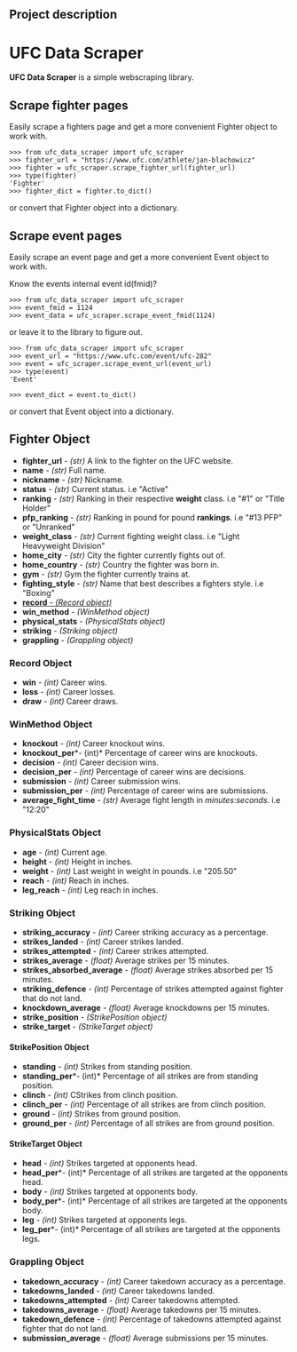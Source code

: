 ## Project description

# UFC Data Scraper
**UFC Data Scraper** is a simple webscraping library.

## Scrape fighter pages
Easily scrape a fighters page and get a more convenient Fighter object to work with.

    >>> from ufc_data_scraper import ufc_scraper
    >>> fighter_url = "https://www.ufc.com/athlete/jan-blachowicz"
    >>> fighter = ufc_scraper.scrape_fighter_url(fighter_url)
	>>> type(fighter)
	'Fighter'
    >>> fighter_dict = fighter.to_dict()
or convert that Fighter object into a dictionary.
## Scrape event pages
Easily scrape an event page and get a more convenient Event object to work with.

Know the events internal event id(fmid)?

    >>> from ufc_data_scraper import ufc_scraper
    >>> event_fmid = 1124
    >>> event_data = ufc_scraper.scrape_event_fmid(1124)

or leave it to the library to figure out.

    >>> from ufc_data_scraper import ufc_scraper
    >>> event_url = "https://www.ufc.com/event/ufc-282"
    >>> event = ufc_scraper.scrape_event_url(event_url)
    >>> type(event)
	'Event'
 
    >>> event_dict = event.to_dict()

or convert that Event object into a dictionary.

## Fighter Object

 - **fighter_url** *- (str)* A link to the fighter on the UFC website.
 - **name** *- (str)* Full name.
 - **nickname** *- (str)* Nickname.
 - **status** *- (str)* Current status. i.e "Active"
 - **ranking** *- (str)* Ranking in their respective **weight** class. i.e "#1" or "Title Holder"
 - **pfp_ranking** *- (str)* Ranking in pound for pound **rankings**. i.e "#13 PFP" or "Unranked"
 - **weight_class** *- (str)* Current fighting weight class. i.e "Light Heavyweight Division"
 - **home_city** *- (str)* City the fighter currently fights out of.
 - **home_country** *- (str)* Country the fighter was born in.
 - **gym** *- (str)* Gym the fighter currently trains at.
 - **fighting_style** *- (str)* Name that best describes a fighters style. i.e "Boxing"
 - [**record** *- (Record object)*](#Record%20Object)
 - **win_method** *- (WinMethod object)* 
 - **physical_stats** *- (PhysicalStats object)* 
 - **striking** *- (Striking object)* 
 - **grappling** *- (Grappling object)* 

### Record Object
 - **win** *- (int)* Career wins.
 - **loss** *- (int)* Career losses.
 - **draw** *- (int)* Career draws.

### WinMethod Object
 - **knockout** *- (int)* Career knockout wins.
 - **knockout_per***- (int)* Percentage of career wins are knockouts.
 - **decision** *- (int)* Career decision wins.
 - **decision_per** *- (int)* Percentage of career wins are decisions.
 - **submission** *- (int)* Career submission wins.
 - **submission_per** *- (int)* Percentage of career wins are submissions.
 - **average_fight_time** *- (str)* Average fight length in *minutes*:*seconds*. i.e "12:20"

### PhysicalStats Object
 - **age** *- (int)* Current age.
 - **height** *- (int)* Height in inches.
 - **weight** *- (int)* Last weight in weight in pounds. i.e "205.50"
 - **reach** *- (int)* Reach in inches.
 - **leg_reach** *- (int)* Leg reach in inches.

### Striking Object
 - **striking_accuracy** *- (int)* Career striking accuracy as a percentage.
 - **strikes_landed** *- (int)* Career strikes landed.
 - **strikes_attempted** *- (int)* Career strikes attempted.
 - **strikes_average** *- (float)* Average strikes per 15 minutes.
 - **strikes_absorbed_average** *- (float)* Average strikes absorbed per 15 minutes.
 - **striking_defence** *- (int)* Percentage of strikes attempted against fighter that do not land.
 - **knockdown_average** *- (float)* Average knockdowns per 15 minutes.
 - **strike_position** *- (StrikePosition object)* 
 - **strike_target** *- (StrikeTarget object)*
 
#### StrikePosition Object
 - **standing** *- (int)* Strikes from standing position.
 - **standing_per***- (int)* Percentage of all strikes are from standing position.
 - **clinch** *- (int)* CStrikes from clinch position.
 - **clinch_per** *- (int)* Percentage of all strikes are from clinch position.
 - **ground** *- (int)* Strikes from ground position.
 - **ground_per** *- (int)* Percentage of all strikes are from ground position.

#### StrikeTarget Object
 - **head** *- (int)* Strikes targeted at opponents head.
 - **head_per***- (int)* Percentage of all strikes are targeted at the opponents head.
 - **body** *- (int)* Strikes targeted at opponents body.
 - **body_per***- (int)* Percentage of all strikes are targeted at the opponents body.
 - **leg** *- (int)* Strikes targeted at opponents legs.
 - **leg_per***- (int)* Percentage of all strikes are targeted at the opponents legs.

### Grappling Object
 - **takedown_accuracy** *- (int)* Career takedown accuracy as a percentage.
 - **takedowns_landed** *- (int)* Career takedowns landed.
 - **takedowns_attempted** *- (int)* Career takedowns attempted.
 - **takedowns_average** *- (float)* Average takedowns per 15 minutes.
 - **takedown_defence** *- (int)* Percentage of takedowns attempted against fighter that do not land.
 - **submission_average** *- (float)* Average submissions per 15 minutes.